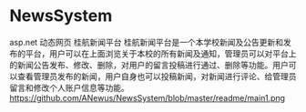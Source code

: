 # NewsSystem
asp.net 动态网页  桂航新闻平台
桂航新闻平台是一个本学校新闻及公告更新和发布的平台，用户可以在上面浏览关于本校的所有新闻及通知，管理员可以对平台上的新闻公告发布、修改、删除，对用户的留言投稿进行通过、删除等功能。用户可以查看管理员发布的新闻，用户自身也可以投稿新闻，对新闻进行评论、给管理员留言和修改个人账户信息等功能。
https://github.com/ANewus/NewsSystem/blob/master/readme/main1.png
